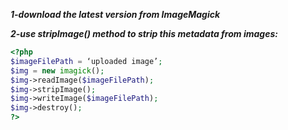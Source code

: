 
***1-download the latest version from ImageMagick***

***2-use stripImage() method to strip this metadata from images:***

```php
<?php
$imageFilePath = ‘uploaded image’;
$img = new imagick();
$img->readImage($imageFilePath);
$img->stripImage();
$img->writeImage($imageFilePath);
$img->destroy();
?>
```
